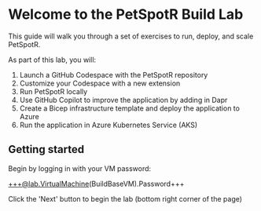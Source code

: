 # Welcome to the PetSpotR Build Lab

This guide will walk you through a set of exercises to run, deploy, and scale PetSpotR.

As part of this lab, you will:

1. Launch a GitHub Codespace with the PetSpotR repository
1. Customize your Codespace with a new extension
1. Run PetSpotR locally
1. Use GitHub Copilot to improve the application by adding in Dapr
1. Create a Bicep infrastructure template and deploy the application to Azure
1. Run the application in Azure Kubernetes Service (AKS)

## Getting started

Begin by logging in with your VM password:

+++@lab.VirtualMachine(BuildBaseVM).Password+++

Click the 'Next' button to begin the lab (bottom right corner of the page)
